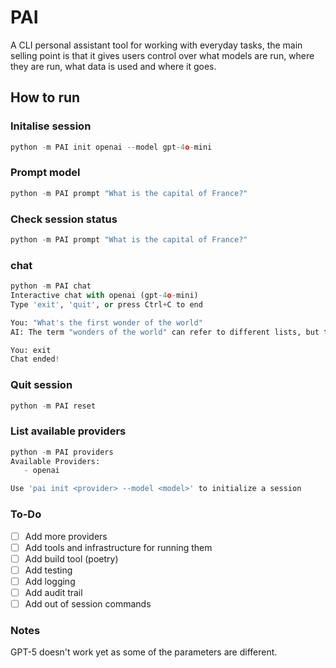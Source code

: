 # PAI
A CLI personal assistant tool for working with everyday tasks, the main selling point is that it gives users control over what models are run, where they are run, what data is used and where it goes. 

## How to run 

### Initalise session
```python
python -m PAI init openai --model gpt-4o-mini
```

### Prompt model
```python
python -m PAI prompt "What is the capital of France?"
```

### Check session status
```python
python -m PAI prompt "What is the capital of France?"
```

###  chat
```python
python -m PAI chat
Interactive chat with openai (gpt-4o-mini)
Type 'exit', 'quit', or press Ctrl+C to end

You: "What's the first wonder of the world"
AI: The term "wonders of the world" can refer to different lists, but the most famous is the Seven Wonders of the Ancient World. The first of these is the Great Pyramid of Giza in Egypt. It is the only one of the seven wonders that still exists today. If you meant a different list, such as the New Seven Wonders, please let me know!

You: exit
Chat ended!

```

### Quit session
```python
python -m PAI reset
```

### List available providers
```python
python -m PAI providers
Available Providers:
   - openai

Use 'pai init <provider> --model <model>' to initialize a session
```

### To-Do
- [ ] Add more providers
- [ ] Add tools and infrastructure for running them
- [ ] Add build tool (poetry)
- [ ] Add testing
- [ ] Add logging
- [ ] Add audit trail
- [ ] Add out of session commands

### Notes
GPT-5 doesn't work yet as some of the parameters are different.